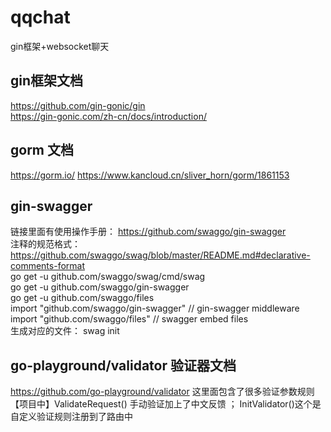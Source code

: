 # qqchat

gin框架+websocket聊天

## gin框架文档
https://github.com/gin-gonic/gin  
https://gin-gonic.com/zh-cn/docs/introduction/

## gorm 文档
https://gorm.io/
https://www.kancloud.cn/sliver_horn/gorm/1861153

## gin-swagger

链接里面有使用操作手册： https://github.com/swaggo/gin-swagger  
注释的规范格式： https://github.com/swaggo/swag/blob/master/README.md#declarative-comments-format    
go get -u github.com/swaggo/swag/cmd/swag    
go get -u github.com/swaggo/gin-swagger    
go get -u github.com/swaggo/files    
import "github.com/swaggo/gin-swagger" // gin-swagger middleware   
import "github.com/swaggo/files" // swagger embed files   
生成对应的文件： swag init

## go-playground/validator 验证器文档
https://github.com/go-playground/validator  这里面包含了很多验证参数规则
【项目中】ValidateRequest() 手动验证加上了中文反馈 ； InitValidator()这个是自定义验证规则注册到了路由中




